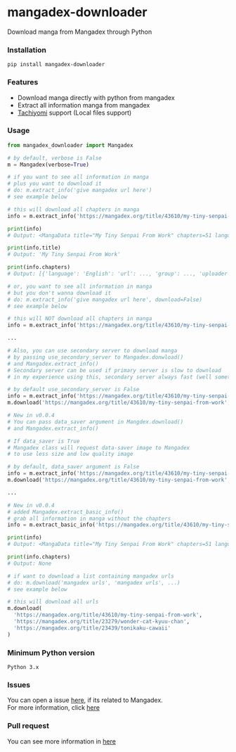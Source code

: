 # mangadex-downloader

Download manga from Mangadex through Python

### Installation
```
pip install mangadex-downloader
```

### Features

- Download manga directly with python from mangadex
- Extract all information manga from mangadex
- [Tachiyomi](https://github.com/tachiyomiorg/tachiyomi) support (Local files support)

### Usage

```python
from mangadex_downloader import Mangadex

# by default, verbose is False
m = Mangadex(verbose=True)

# if you want to see all information in manga
# plus you want to download it
# do: m.extract_info('give mangadex url here')
# see example below

# this will download all chapters in manga 
info = m.extract_info('https://mangadex.org/title/43610/my-tiny-senpai-from-work')

print(info)
# Output: <MangaData title="My Tiny Senpai From Work" chapters=51 language=jp>

print(info.title)
# Output: 'My Tiny Senpai From Work'

print(info.chapters)
# Output: [{'language': 'English': 'url': ..., 'group': ..., 'uploader': ..., 'volume': ..., 'chapter': ..., 'chapter-id': ...}, ...]

# or, you want to see all information in manga
# but you don't wanna download it
# do: m.extract_info('give mangadex url here', download=False)
# see example below

# this will NOT download all chapters in manga
info = m.extract_info('https://mangadex.org/title/43610/my-tiny-senpai-from-work', download=False)

...

# Also, you can use secondary server to download manga
# by passing use_secondary_server to Mangadex.donwload()
# and Mangadex.extract_info()
# Secondary server can be used if primary server is slow to download
# in my experience using this, secondary server always fast (well sometimes...)

# by default use_secondary_server is False
info = m.extract_info('https://mangadex.org/title/43610/my-tiny-senpai-from-work', use_secondary_server=True)
m.download('https://mangadex.org/title/43610/my-tiny-senpai-from-work', use_secondary_server=True)

# New in v0.0.4
# You can pass data_saver argument in Mangdex.download()
# and Mangadex.extract_info()

# If data_saver is True
# Mangadex class will request data-saver image to Mangadex
# to use less size and low quality image

# by default, data_saver argument is False
info = m.extract_info('https://mangadex.org/title/43610/my-tiny-senpai-from-work', data_saver=True)
m.download('https://mangadex.org/title/43610/my-tiny-senpai-from-work', data_saver=True)

...

# New in v0.0.4 
# added Mangadex.extract_basic_info()
# grab all information in manga without the chapters
info = m.extract_basic_info('https://mangadex.org/title/43610/my-tiny-senpai-from-work')

print(info)
# Output: <MangaData title="My Tiny Senpai From Work" chapters=51 language=jp>

print(info.chapters)
# Output: None

# if want to download a list containing mangadex urls
# do: m.download('mangadex urls', 'mangadex urls', ...)
# see example below

# this will download all urls
m.download(
  'https://mangadex.org/title/43610/my-tiny-senpai-from-work',
  'https://mangadex.org/title/23279/wonder-cat-kyuu-chan',
  'https://mangadex.org/title/23439/tonikaku-cawaii'
)

```


### Minimum Python version
```
Python 3.x
```

### Issues

You can open a issue [here](https://github.com/mansuf/mangadex-downloader/issues), if its related to Mangadex.
<br>
For more information, click [here](https://github.com/mansuf/mangadex-downloader/blob/main/CONTRIBUTING.md)

### Pull request

You can see more information in [here](https://github.com/mansuf/mangadex-downloader/blob/main/CONTRIBUTING.md#Pull-request)